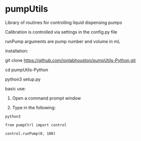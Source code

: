 # pumpUtils
Library of routines for controlling liquid dispensing pumps

Calibration is controlled via settings in the config.py file

runPump arguments are pump number and volume in mL

installation:

git clone https://github.com/ionlabhouston/pumpUtils-Python.git

cd pumpUtils-Python

python3 setup.py

basic use:

1. Open a command prompt window

2. Type in the following:

`python3`

`from pumpCtrl import control`

`control.runPump(0, 100)`
